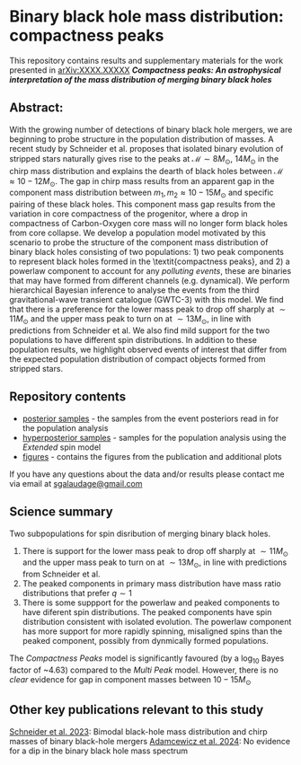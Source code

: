 # Binary black hole mass distribution: compactness peaks

This repository contains results and supplementary materials for the work presented in [arXiv:XXXX.XXXXX](https://arxiv.org/abs/XXXX.XXXXX) **_Compactness peaks: An astrophysical interpretation of the mass distribution of merging binary black holes_**

## Abstract:
With the growing number of detections of binary black hole mergers, we are beginning to probe structure in the population distribution of masses. A recent study by Schneider et al. proposes that isolated binary evolution of stripped stars naturally gives rise to the peaks at $\mathcal{M} \sim 8 M_\odot$, $14 M_\odot$ in the chirp mass distribution and explains the dearth of black holes between $\mathcal{M}\approx 10-12 M_\odot$. The gap in chirp mass results from an apparent gap in the component mass distribution between $m_1, m_2 \approx 10-15 M_\odot$ and specific pairing of these black holes. This component mass gap results from the variation in core compactness of the progenitor, where a drop in compactness of Carbon-Oxygen core mass will no longer form black holes from core collapse. We develop a population model motivated by this scenario to probe the structure of the component mass distribution of binary black holes consisting of two populations: 1) two peak components to represent black holes formed in the \textit{compactness peaks}, and 2) a powerlaw component to account for any _polluting events_, these are binaries that may have formed from different channels (e.g. dynamical). We perform hierarchical Bayesian inference to analyse the events from the third gravitational-wave transient catalogue (GWTC-3) with this model. We find that there is a preference for the lower mass peak to drop off sharply at $\sim 11 M_\odot$ and the upper mass peak to turn on at $\sim 13 M_\odot$, in line with predictions from Schneider et al. We also find mild support for the two populations to have different spin distributions. In addition to these population results, we highlight observed events of interest that differ from the expected population distribution of compact objects formed from stripped stars.

## Repository contents
* [posterior samples](./posterior_samples) - the samples from the event posteriors read in for the population analysis
* [hyperposterior samples](./hyperposterior_samples) - samples for the population analysis using the _Extended_ spin model
* [figures](./figures) - contains the figures from the publication and additional plots

If you have any questions about the data and/or results please contact me via email at sgalaudage@gmail.com

## Science summary

Two subpopulations for spin disribution of merging binary black holes.
1. There is support for the lower mass peak to drop off sharply at $\sim 11 M_\odot$ and the upper mass peak to turn on at $\sim 13 M_\odot$, in line with predictions from Schneider et al.
2. The peaked components in primary mass distribution have mass ratio distributions that prefer $q\sim1$
3. There is some suppport for the powerlaw and peaked components to have diferent spin distributions. The peaked components have spin distribution consistent with isolated evolution. The powerlaw component has more support for more rapidly spinning, misaligned spins than the peaked component, possibly from dynmically formed populations.

The _Compactness Peaks_ model is significantly favoured (by a $\log_{10}$ Bayes factor of ~4.63) compared to the _Multi Peak_ model. However, there is no _clear_ evidence for gap in component masses between $10-15 M_\odot$

## Other key publications relevant to this study

[Schneider et al. 2023](https://arxiv.org/abs/2305.02380): Bimodal black-hole mass distribution and chirp masses of binary black-hole mergers
[Adamcewicz et al. 2024](https://arxiv.org/abs/2406.11111): No evidence for a dip in the binary black hole mass spectrum

